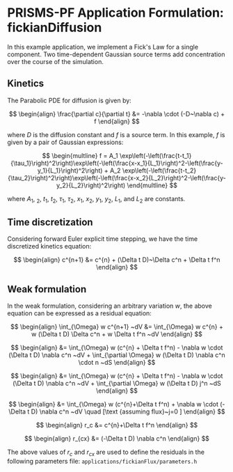 # PRISMS-PF Application Formulation: fickianDiffusion

In this example application, we implement a Fick's Law for a single component. Two time-dependent Gaussian source terms add concentration over the course of the simulation.

## Kinetics
The Parabolic PDE for diffusion is given by:

$$
\begin{align}
  \frac{\partial c}{\partial t} &= -\nabla \cdot (-D~\nabla c) + f
\end{align}
$$

where $D$ is the diffusion constant and $f$ is a source term. In this example, $f$ is given by a pair of Gaussian expressions:

$$
\begin{multline}
f = A_1 \exp\left(-\left(\frac{t-t_1}{\tau_1}\right)^2\right)\exp\left(-\left(\frac{x-x_1}{L_1}\right)^2-\left(\frac{y-y_1}{L_1}\right)^2\right) + A_2 \exp\left(-\left(\frac{t-t_2}{\tau_2}\right)^2\right)\exp\left(-\left(\frac{x-x_2}{L_2}\right)^2-\left(\frac{y-y_2}{L_2}\right)^2\right)
 \end{multline}
$$

 where  $A_1$, $_2$, $t_1$, $t_2$, $\tau_1$, $\tau_2$, $x_1$, $x_2$, $y_1$, $y_2$, $L_1$, and $L_2$ are constants.

## Time discretization
Considering forward Euler explicit time stepping, we have the time discretized kinetics equation:

$$
\begin{align}
 c^{n+1} &= c^{n} + (\Delta t D)~\Delta c^n + \Delta t f^n
\end{align}
$$
 
## Weak formulation
In the weak formulation, considering an arbitrary variation $w$, the above equation can be expressed as a residual equation:

$$
\begin{align}
\int_{\Omega}   w c^{n+1} ~dV &= \int_{\Omega}   w c^{n} + w (\Delta t D) \Delta c^n + w \Delta t f^n ~dV 
\end{align}
$$

$$
\begin{align}
&= \int_{\Omega}   w (c^{n} + \Delta t f^n) - \nabla w  \cdot (\Delta t D) \nabla c^n ~dV + \int_{\partial \Omega}   w  (\Delta t D) \nabla c^n \cdot n ~dS
\end{align}
$$

$$
\begin{align}
&= \int_{\Omega}   w (c^{n} + \Delta t f^n) - \nabla w  \cdot (\Delta t D) \nabla c^n ~dV + \int_{\partial \Omega}   w  (\Delta t D) j^n  ~dS
\end{align}
$$

$$
\begin{align}
&= \int_{\Omega}   w (c^{n}+\Delta t f^n) + \nabla w  \cdot (-\Delta t D) \nabla c^n ~dV \quad [\text {assuming flux}~j=0 ]
\end{align} 
$$

$$
\begin{align}
r_c &= c^{n}+\Delta t f^n
\end{align} 
$$

$$
\begin{align}
r_{cx} &= (-\Delta t D) \nabla c^n
\end{align} 
$$

The above values of  $r_{c}$ and $r_{c x}$ are used to define the residuals in the following parameters file:
`applications/fickianFlux/parameters.h`
